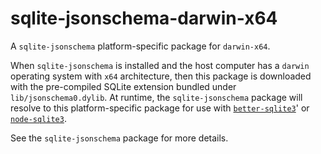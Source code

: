 <!--- Generated with the npm_generate_platform_packages.sh script, don't edit by hand -->

# sqlite-jsonschema-darwin-x64

A `sqlite-jsonschema` platform-specific package for `darwin-x64`. 

When `sqlite-jsonschema` is installed and the host computer has a `darwin` operating system with `x64` architecture, then this package is downloaded with the pre-compiled SQLite extension bundled under `lib/jsonschema0.dylib`. At runtime, the `sqlite-jsonschema` package will resolve to this platform-specific package for use with [`better-sqlite3`](https://github.com/WiseLibs/better-sqlite3)' or [`node-sqlite3`](https://github.com/TryGhost/node-sqlite3).

See the `sqlite-jsonschema` package for more details.